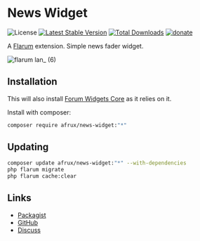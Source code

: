 # News Widget

![License](https://img.shields.io/badge/license-MIT-blue.svg?style=flat-square) [![Latest Stable Version](https://img.shields.io/packagist/v/afrux/news-widget.svg?style=flat-square)](https://packagist.org/packages/afrux/news-widget) [![Total Downloads](https://img.shields.io/packagist/dt/afrux/news-widget.svg?style=flat-square)](https://packagist.org/packages/afrux/news-widget) [![donate](https://img.shields.io/badge/donate-buy%20me%20a%20coffee-%23ffde39?style=flat-square)](https://www.buymeacoffee.com/sycho)

A [Flarum](http://flarum.org) extension. Simple news fader widget.

![flarum lan_ (6)](https://user-images.githubusercontent.com/20267363/127893765-6754d7b8-3e32-4693-93b3-2cd23dc85723.png)

## Installation

This will also install [Forum Widgets Core](https://github.com/afrux/forum-widgets-core) as it relies on it.

Install with composer:

```sh
composer require afrux/news-widget:"*"
```

## Updating

```sh
composer update afrux/news-widget:"*" --with-dependencies
php flarum migrate
php flarum cache:clear
```

## Links

- [Packagist](https://packagist.org/packages/afrux/news-widget)
- [GitHub](https://github.com/afrux/news-widget)
- [Discuss](https://discuss.flarum.org/d/PUT_DISCUSS_SLUG_HERE)
